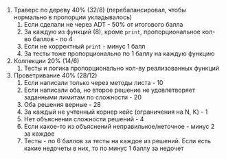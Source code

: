 1. Траверс по дереву 40% (32/8) (перебалансировал, чтобы нормально в пропорции укладывалось)
    1. Если сделали не через ADT - 50% от итогового балла
    2. За каждую из функций (8), кроме `print`, пропорциональное кол-во баллов - по 4
    3. Если не корректный `print` - минус 1 балл
    4. За тесты тоже пропорционально по 1 баллу на каждую функцию
2. Коллекции 20% (14/6)
    1. Тесты и логика пропорционально кол-ву реализованных функций
3. Проветривание 40% (28/12)
    1. Если написали только через методы листа - 10
    2. Если написали оба, но второе решение не удовлетворяет заданными лимитам по сложности - 20
    3. Оба решения верные - 28
    4. За каждый не учтенный корнер кейс (ограничения на N, K) - 1
    5. Нет объяснения сложности решений - 4
    6. Если какое-то из объяснений неправильное/неточное - минус 2 за каждое
    7. Тесты - по 6 баллов за тесты на каждое из решений. Если есть какие недочеты в них, то по минус 1 баллу за недочет
